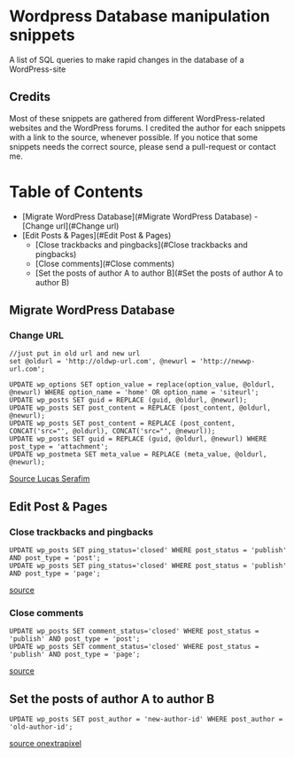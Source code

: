 # Wordpress Database manipulation snippets

A list of SQL queries to make rapid changes in the database of a  WordPress-site

## Credits

Most of these snippets are gathered from different WordPress-related websites and the WordPress forums. I credited the author for each snippets with a link to the source, whenever possible. If you notice that some snippets needs the correct source, please send a pull-request or contact me.

# Table of Contents
- [Migrate WordPress Database](#Migrate WordPress Database)
    -[Change url](#Change url)   
- [Edit Posts & Pages](#Edit Post & Pages)
    - [Close trackbacks and pingbacks](#Close trackbacks and pingbacks)
    - [Close comments](#Close comments)
    - [Set the posts of author A to author B](#Set the posts of author A to author B)

## Migrate WordPress Database
### Change URL
```
//just put in old url and new url
set @oldurl = 'http://oldwp-url.com', @newurl = 'http://newwp-url.com';

UPDATE wp_options SET option_value = replace(option_value, @oldurl, @newurl) WHERE option_name = 'home' OR option_name = 'siteurl';
UPDATE wp_posts SET guid = REPLACE (guid, @oldurl, @newurl);
UPDATE wp_posts SET post_content = REPLACE (post_content, @oldurl, @newurl);
UPDATE wp_posts SET post_content = REPLACE (post_content, CONCAT('src="', @oldurl), CONCAT('src="', @newurl));
UPDATE wp_posts SET guid = REPLACE (guid, @oldurl, @newurl) WHERE post_type = 'attachment';
UPDATE wp_postmeta SET meta_value = REPLACE (meta_value, @oldurl, @newurl);
```
[Source Lucas Serafim](http://www.onextrapixel.com/2010/01/30/13-useful-wordpress-sql-queries-you-wish-you-knew-earlier/#comment-826362117)

## Edit Post & Pages

### Close trackbacks and pingbacks

```
UPDATE wp_posts SET ping_status='closed' WHERE post_status = 'publish' AND post_type = 'post';
UPDATE wp_posts SET ping_status='closed' WHERE post_status = 'publish' AND post_type = 'page';
```
[source](https://wordpress.org/support/topic/globally-disable-pingback-and-trackback)

### Close comments
```
UPDATE wp_posts SET comment_status='closed' WHERE post_status = 'publish' AND post_type = 'post';
UPDATE wp_posts SET comment_status='closed' WHERE post_status = 'publish' AND post_type = 'page';
```
[source](https://wordpress.org/support/topic/globally-disable-pingback-and-trackback)

## Set the posts of author A to author B

```
UPDATE wp_posts SET post_author = 'new-author-id' WHERE post_author = 'old-author-id';
```
[source onextrapixel](http://www.onextrapixel.com/2010/01/30/13-useful-wordpress-sql-queries-you-wish-you-knew-earlier/)

## 
